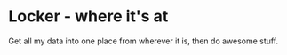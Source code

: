 Locker - where it's at
======================

Get all my data into one place from wherever it is, then do awesome stuff.

